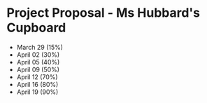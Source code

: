 # Project Proposal - Ms Hubbard's Cupboard

- March 29 (15%)
- April 02 (30%)
- April 05 (40%)
- April 09 (50%)
- April 12 (70%)
- April 16 (80%)
- April 19 (90%)